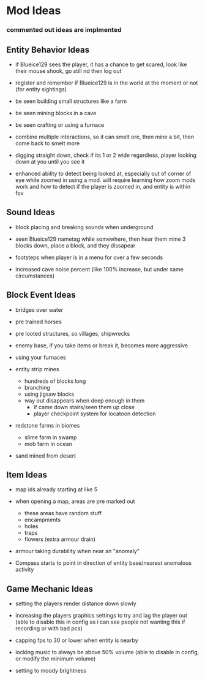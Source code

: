 # Mod Ideas
### commented out ideas are implmented

## Entity Behavior Ideas
- if Blueice129 sees the player, it has a chance to get scared, look like their mouse shook, go still nd then log out

- register and remember if Blueice129 is in the world at the moment or not (for entity sightings)

- be seen building small structures like a farm

- be seen mining blocks in a cave

- be seen crafting or using a furnace

- combine multiple interactions, so it can smelt ore, then mine a bit, then come back to smelt more

<!-- - punched off edge when shifting over a ledge - player looking over edge at you before running off -->

- digging straight down, check if its 1 or 2 wide regardless, player looking down at you until you see it

- enhanced ability to detect being looked at, especially out of corner of eye while zoomed in using a mod. will require learning how zoom mods work and how to detect if the player is zoomed in, and entity is within fov

## Sound Ideas
- block placing and breaking sounds when underground

- seen Blueice129 nametag while somewhere, then hear them mine 3 blocks down, place a block, and they dissapear

- footsteps when player is in a menu for over a few seconds

- increased cave noise percent (like 100% increase, but under same circumstances)

## Block Event Ideas

<!-- - trees cut down, leaves still there - crafting table -->

- bridges over water

- pre trained horses

- pre looted structures, so villages, shipwrecks

- enemy base, if you take items or break it, becomes more aggressive 

<!-- - agro meter stored in nbt (ups destructive events) -->

- using your furnaces

- entity strip mines
  - hundreds of blocks long
  - branching
  - using jigsaw blocks
  - way out disappears when deep enough in them
    - if came down stairs/seen them up close
    - player checkpoint system for locatoon detection 

- redstone farms in biomes
  - slime farm in swamp
  - mob farm in ocean

- sand mined from desert

## Item Ideas
- map ids already starting at like 5

- when opening a map, areas are pre marked out
  - these areas have random stuff
   - encampments
   - holes
   - traps
   - flowers (extra armour drain)

- armour taking durability when near an "anomaly"

- Compass starts to point in direction of entity base/nearest anomalous activity 

## Game Mechanic Ideas
- setting the players render distance down slowly

- increasing the players graphics settings to try and lag the player out (able to disable this in config as i can see people not wanting this if recording or with bad pcs)

- capping fps to 30 or lower when entity is nearby

- locking music to always be above 50% volume (able to disable in config, or modify the minimum volume)

- setting to moody brightness


